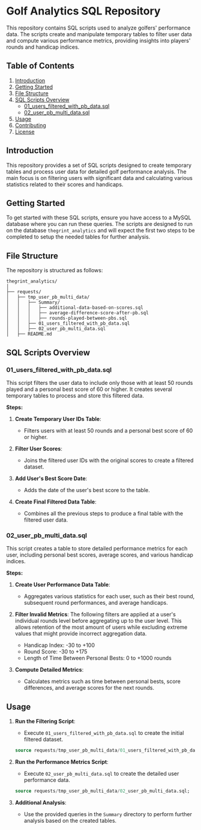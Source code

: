 # Golf Analytics SQL Repository

This repository contains SQL scripts used to analyze golfers' performance data. The scripts create and manipulate temporary tables to filter user data and compute various performance metrics, providing insights into players' rounds and handicap indices.

## Table of Contents

1. [Introduction](#introduction)
2. [Getting Started](#getting-started)
3. [File Structure](#file-structure)
4. [SQL Scripts Overview](#sql-scripts-overview)
   - [01_users_filtered_with_pb_data.sql](#01_users_filtered_with_pb_datasql)
   - [02_user_pb_multi_data.sql](#02_user_pb_multi_datasql)
5. [Usage](#usage)
6. [Contributing](#contributing)
7. [License](#license)

## Introduction

This repository provides a set of SQL scripts designed to create temporary tables and process user data for detailed golf performance analysis. The main focus is on filtering users with significant data and calculating various statistics related to their scores and handicaps.

## Getting Started

To get started with these SQL scripts, ensure you have access to a MySQL database where you can run these queries. The scripts are designed to run on the database `thegrint_analytics` and will expect the first two steps to be completed to setup the needed tables for further analysis.

## File Structure

The repository is structured as follows:

```
thegrint_analytics/
│
├── requests/
│   ├── tmp_user_pb_multi_data/
│   │   ├── Summary/
│   │   │   ├── additional-data-based-on-scores.sql
│   │   │   ├── average-difference-score-after-pb.sql
│   │   │   ├── rounds-played-between-pbs.sql
│   │   ├── 01_users_filtered_with_pb_data.sql
│   │   ├── 02_user_pb_multi_data.sql
│   ├── README.md
```

## SQL Scripts Overview

### 01_users_filtered_with_pb_data.sql

This script filters the user data to include only those with at least 50 rounds played and a personal best score of 60 or higher. It creates several temporary tables to process and store this filtered data.

**Steps:**

1. **Create Temporary User IDs Table**:

   - Filters users with at least 50 rounds and a personal best score of 60 or higher.

2. **Filter User Scores**:

   - Joins the filtered user IDs with the original scores to create a filtered dataset.

3. **Add User's Best Score Date**:

   - Adds the date of the user's best score to the table.

4. **Create Final Filtered Data Table**:
   - Combines all the previous steps to produce a final table with the filtered user data.

### 02_user_pb_multi_data.sql

This script creates a table to store detailed performance metrics for each user, including personal best scores, average scores, and various handicap indices.

**Steps:**

1. **Create User Performance Data Table**:

   - Aggregates various statistics for each user, such as their best round, subsequent round performances, and average handicaps.

2. **Filter Invalid Metrics**:
   The following filters are applied at a user's individual rounds level before aggregating up to the user level. This allows retention of the most amount of users while excluding extreme values that might provide incorrect aggregation data.

   - Handicap Index: -30 to +100
   - Round Score: -30 to +175
   - Length of Time Between Personal Bests: 0 to +1000 rounds

3. **Compute Detailed Metrics**:
   - Calculates metrics such as time between personal bests, score differences, and average scores for the next rounds.

## Usage

1. **Run the Filtering Script**:

   - Execute `01_users_filtered_with_pb_data.sql` to create the initial filtered dataset.

   ```sql
   source requests/tmp_user_pb_multi_data/01_users_filtered_with_pb_data.sql;
   ```

2. **Run the Performance Metrics Script**:

   - Execute `02_user_pb_multi_data.sql` to create the detailed user performance data.

   ```sql
   source requests/tmp_user_pb_multi_data/02_user_pb_multi_data.sql;
   ```

3. **Additional Analysis**:
   - Use the provided queries in the `Summary` directory to perform further analysis based on the created tables.
